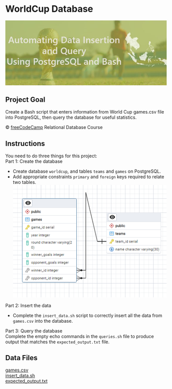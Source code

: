 # WorldCup Database

![](WorldCup.jpeg)

## Project Goal
Create a Bash script that enters information from World Cup games.csv file into PostgreSQL, then query the database for useful statistics.

:copyright: [freeCodeCamp](https://www.freecodecamp.org/learn/relational-database/) Relational Database Course

## Instructions
You need to do three things for this project: <br/>
Part 1: Create the database <br/>
- Create database `worldcup`, and tables `teams` and `games` on PostgreSQL.
- Add appropriate constraints `primary` and `foreign` keys required to relate two tables.
  ![Tables Diagram](ERD.png)

Part 2: Insert the data <br/>
- Complete the `insert_data.sh` script to correctly insert all the data from `games.csv` into the database.

Part 3: Query the database <br/>
Complete the empty echo commands in the `queries.sh` file to produce output that matches the `expected_output.txt` file.

## Data Files
[games.csv](games.csv) <br/>
[insert_data.sh](insert_data.sh) <br/>
[expected_output.txt](expected_output.txt) <br/>





